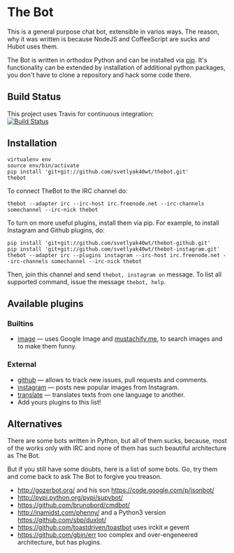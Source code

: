 The Bot
=======

This is a general purpose chat bot, extensible in varios ways.
The reason, why it was written is because NodeJS and CoffeeScript are sucks and
Hubot uses them.

The Bot is written in orthodox Python and can be installed via [pip][].
It's functionality can be extended by installation of additional python packages,
you don't have to clone a repository and hack some code there.

Build Status
------------

This project uses Travis for continuous integration:  
[![Build Status](https://secure.travis-ci.org/svetlyak40wt/thebot.png)](http://travis-ci.org/svetlyak40wt/thebot)

Installation
------------

    virtualenv env
    source env/bin/activate
    pip install 'git+git://github.com/svetlyak40wt/thebot.git'
    thebot

To connect TheBot to the IRC channel do:

    thebot --adapter irc --irc-host irc.freenode.net --irc-channels somechannel --irc-nick thebot

To turn on more useful plugins, install them via pip. For example, to install Instagram and Github plugins, do:

    pip install 'git+git://github.com/svetlyak40wt/thebot-github.git'
    pip install 'git+git://github.com/svetlyak40wt/thebot-instagram.git'
    thebot --adapter irc --plugins instagram --irc-host irc.freenode.net --irc-channels somechannel --irc-nick thebot

Then, join this channel and send `thebot, instagram on` message. To list all supported command, issue the message
`thebot, help`.


Available plugins
-----------------

### Builtins

* [image](https://github.com/svetlyak40wt/thebot/blob/master/thebot/batteries/image.py) — uses Google Image and [mustachify.me](http://mustachify.me), to search images and to make them funny.

### External

* [github](https://github.com/svetlyak40wt/thebot-github) — allows to track new issues, pull requests and comments.
* [instagram](https://github.com/svetlyak40wt/thebot-instagram) — posts new popular images from Instagram.
* [translate](https://github.com/svetlyak40wt/thebot-translate) — translates texts from one language to another.
* Add yours plugins to this list!


Alternatives
------------

There are some bots written in Python, but all of them sucks, because,
most of the works only with IRC and none of them has such beautiful
architecture as The Bot.

But if you still have some doubts, here is a list of some bots. Go, try
them and come back to ask The Bot to forgive you treason.

* http://gozerbot.org/ and his son https://code.google.com/p/jsonbot/
* http://pypi.python.org/pypi/supybot/
* https://github.com/brunobord/cmdbot/
* http://inamidst.com/phenny/ and a Python3 version https://github.com/sbp/duxlot/
* https://github.com/toastdriven/toastbot uses irckit и gevent
* https://github.com/gbin/err too complex and over-engeneered architecture, but has plugins.

[pip]: http://pypi.python.org/pypi/pip
